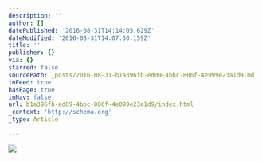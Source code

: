```yaml
---
description: ''
author: []
datePublished: '2016-08-31T14:14:05.629Z'
dateModified: '2016-08-31T14:07:30.159Z'
title: ''
publisher: {}
via: {}
starred: false
sourcePath: _posts/2016-08-31-b1a396fb-ed09-4bbc-806f-4e099e23a1d9.md
inFeed: true
hasPage: true
inNav: false
url: b1a396fb-ed09-4bbc-806f-4e099e23a1d9/index.html
_context: 'http://schema.org'
_type: Article

---
```

![](https://the-grid-user-content.s3-us-west-2.amazonaws.com/2152509b-637c-4fa4-bf1e-08e6a90e8499.jpg)